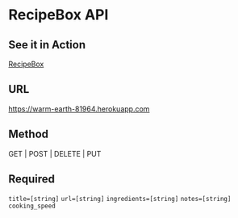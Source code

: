 # RecipeBox API

## See it in Action
[RecipeBox](https://recipe-box.victorialgodfrey.now.sh/)

## URL

https://warm-earth-81964.herokuapp.com

## Method
GET | POST | DELETE | PUT

## Required
`title=[string]`
`url=[string]`
`ingredients=[string]`
`notes=[string]`
`cooking_speed`

